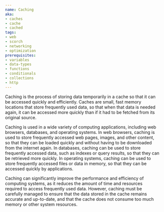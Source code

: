 ```yaml
---
name: Caching
aka:
- caches
- cache
- cached
tags:
- web
- scorch
- networking
- optimization
prerequisites:
- variables
- data-types
- functions
- conditionals
- collections
- http
---
```

Caching is the process of storing data temporarily in a cache so that it can be accessed quickly and efficiently. Caches are small, fast memory locations that store frequently used data, so that when that data is needed again, it can be accessed more quickly than if it had to be fetched from its original source.

Caching is used in a wide variety of computing applications, including web browsers, databases, and operating systems. In web browsers, caching is used to store frequently accessed web pages, images, and other content, so that they can be loaded quickly and without having to be downloaded from the internet again. In databases, caching can be used to store frequently accessed data, such as indexes or query results, so that they can be retrieved more quickly. In operating systems, caching can be used to store frequently accessed files or data in memory, so that they can be accessed quickly by applications.

Caching can significantly improve the performance and efficiency of computing systems, as it reduces the amount of time and resources required to access frequently used data. However, caching must be carefully managed to ensure that the data stored in the cache remains accurate and up-to-date, and that the cache does not consume too much memory or other system resources.